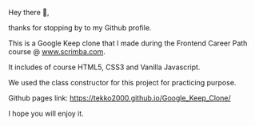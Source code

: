 Hey there 👋,

thanks for stopping by to my Github profile.

This is a Google Keep clone that I made during the Frontend Career Path course @ www.scrimba.com.

It includes of course HTML5, CSS3 and Vanilla Javascript.

We used the class constructor for this project for practicing purpose.

Github pages link: https://tekko2000.github.io/Google_Keep_Clone/

I hope you will enjoy it.
